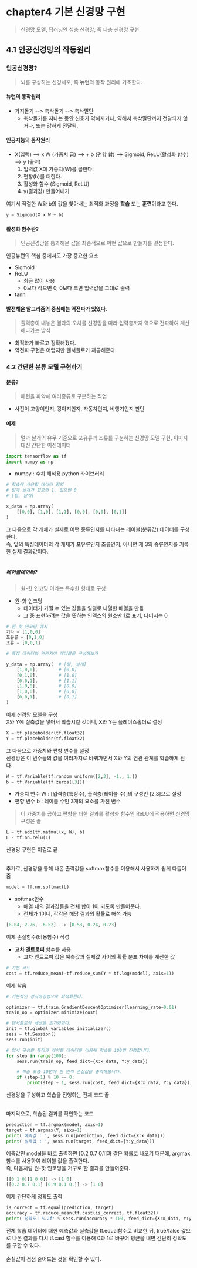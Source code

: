 # chapter4 기본 신경망 구현

> 신경망 모델, 딥러닝인 심층 신경망, 즉 다층 신경망 구현

## 4.1 인공신경망의 작동원리

### 인공신경망?
> 뇌를 구성하는 신경세포, 즉 **뉴런**의 동작 원리에 기초한다.

#### 뉴런의 동작원리

- 가지돌기 --> 축삭돌기 --> 축삭말단
    - 축삭돌기를 지나는 동안 신호가 약해지거나, 약해서 축삭말단까지 전달되지 않거나, 또는 강하게 전달됨.

#### 인공지능의 동작원리

- X(입력) --> x W (가중치 곱) --> + b (편향 합) --> Sigmoid, ReLU(활성화 함수) --> y (출력)
    1. 입력값 X에 가중치(W)를 곱한다.
    2. 편향(b)를 더한다.
    3. 활성화 함수 (Sigmoid, ReLU)
    4. y(결과값) 만들어내기

여기서 적절한 W와 b의 값을 찾아내는 최적화 과정을 **학습** 또는 **훈련**이라고 한다.

```python
y = Sigmoid(X x W + b)
```

#### 활성화 함수란?
> 인공신경망을 통과해온 값을 최종적으로 어떤 값으로 만들지를 결정한다.

인공뉴런의 핵심 중에서도 가장 중요한 요소<br/>

- Sigmoid
- ReLU
    - 최근 많이 사용
    - 0보다 작으면 0, 0보다 크면 입력값을 그대로 출력
- tanh

#### 발전해온 알고리즘의 중심에는 역전파가 있었다.

> 출력층이 내놓은 결과의 오차를 신경망을 따라 입력층까지 역으로 전파하여 계산해나가는 방식

- 최적화가 빠르고 정확해졌다.
- 역전파 구현은 어렵지만 텐서플로가 제공해준다.

### 4.2 간단한 분류 모델 구현하기

#### 분류?
> 패턴을 파악해 여러종류로 구분하는 직업
- 사진이 고양이인지, 강아지인지, 자동차인지, 비행기인지 판단

#### 예제
> 털과 날개의 유무 기준으로 포유류과 조류를 구분하는 신경망 모델 구현, 이미지 대신 간단한 이진데이터

```python
import tensorflow as tf
import numpy as np
```
- numpy : 수치 해석용 python 라이브러리

```python
# 학습에 사용할 데이터 정의
# 털과 날개가 있으면 1, 없으면 0
# [털, 날개]

x_data = np.array(
    [[0,0], [1,0], [1,1], [0,0], [0,0], [0,1]]
)
```
그 다음으로 각 개체가 실제로 어떤 종류인지를 나타내는 레이블(분류값) 데이터를 구성한다. <br/>
즉, 앞의 특징데이터의 각 개체가 포유류인지 조류인지, 아니면 제 3의 종류인지를 기록한 실제 결과값이다.
<br/><br/>
##### 레이블데이터?

> 원-핫 인코딩 이라는 특수한 형태로 구성

- 원-핫 인코딩
    - 데이터가 가질 수 있는 값들을 일렬로 나열한 배열을 만듦
    - 그 중 표현하려는 값을 뜻하는 인덱스의 원소만 1로 표기, 나머지는 0

```python
# 원-핫 인코딩 예시
기타 = [1,0,0]
포유류 = [0,1,0]
조류 = [0,0,1]
```
```python
# 특징 데이터와 연관지어 레이블을 구성해보자

y_data = np.array(  # [털, 날개]
    [1,0,0],        # [0,0]
    [0,1,0],        # [1,0]
    [0,0,1],        # [1,1]
    [1,0,0],        # [0,0]
    [1,0,0],        # [0,0]
    [0,0,1],        # [0,1]
)
```
이제 신경망 모델을 구성<br/>
X와 Y에 실측값을 넣어서 학습시킬 것이니, X와 Y는 플레이스홀더로 설정

```python
X = tf.placeholder(tf.float32)
Y = tf.placeholder(tf.float32)
```
그 다음으로 가중치와 편향 변수를 설정<br/>
신경망은 이 변수들의 값을 여러가지로 바꿔가면서 X와 Y의 연관 관계를 학습하게 된다.

```python
W = tf.Variable(tf.random_uniform([2,3], -1., 1.))
b = tf.Variable(tf.zeros([3]))
```
- 가중치 변수 W : [입력층(특징수), 출력층(레이블 수)]의 구성인 [2,3]으로 설정
- 편향 변수 b : 레이블 수인 3개의 요소를 가진 변수
> 이 가중치를 곱하고 편향을 더한 결과를 활성화 함수인 ReLU에 적용하면 신경망 구성은 끝

```python
L = tf.add(tf.matmul(x, W), b)
L - tf.nn.relu(L)
```
신경망 구현은 이걸로 끝<br/><br/>

추가로, 신경망을 통해 나온 출력값을 softmax함수를 이용해서 사용하기 쉽게 다듬어줌

```python
model = tf.nn.softmax(L)
```
- softmax함수
    - 배열 내의 결과값들을 전체 합이 1이 되도록 만들어준다.
    - 전체가 1이니, 각각은 해당 결과의 활률로 해석 가능

```python
[8.04, 2.76, -6.52] --> [0.53, 0.24, 0.23]
```
이제 손실함수(비용함수) 작성 <br/>
- **교차 엔트로피** 함수를 사용
    - 교차 엔트로피 값은 예측값과 실제값 사이의 확률 분포 차이를 계산한 값

```python
# 기본 코드
cost = tf.reduce_mean(-tf.reduce_sum(Y * tf.log(model), axis=1))
```
이제 학습

```python
# 기본적인 경사하강법으로 최적화한다.

optimizer = tf.train.GradientDescentOptimizer(learning_rate=0.01)
train_op = optimizer.minimize(cost)

# 텐서플로의 세션을 초기화한다.
init = tf.global_variables_initializer()
sess = tf.Session()
sess.run(init)

# 앞서 구성한 특징과 레이블 데이터를 이용해 학습을 100번 진행합니다.
for step in range(100):
    sess.run(train_op, feed_dict={X:x_data, Y:y_data})

    # 학습 도중 10번에 한 번씩 손실값을 출력해봅니다.
    if (step+1) % 10 == 0:
        print(step + 1, sess.run(cost, feed_dict={X:x_data, Y:y_data}))

```
신경망을 구성하고 학습을 진행하는 전체 코드 끝<br/><br/>

마지막으로, 학습된 결과를 확인하는 코드
```python
prediction = tf.argmax(model, axis=1)
target = tf.argmax(Y, aixs=1)
print('예측값 : ', sess.run(prediction, feed_dict={X:x_data}))
print('실제값 : ', sess.run(target, feed_dict={Y:y_data}))
```
예측값인 model을 바로 출력하면 [0.2 0.7 0.1]과 같은 확률로 나오기 때문에, argmax함수를 사용하여 레이블 값을 출력한다.
<br/>
즉, 다음처럼 원-핫 인코딩을 거꾸로 한 결과를 만들어준다.
```python
[[0 1 0][1 0 0]] -> [1 0]
[[0.2 0.7 0.1] [0.9 0.1 0.]] -> [1 0]
```
이제 간단하게 정확도 출력
```python
is_correct = tf.equal(prediction, target)
accuracy = tf.reduce_mean(tf.cast(is_correct, tf.float32))
print('정확도: %.2f' % sess.run(accuracy * 100, feed_dict={X:x_data, Y:y_data}))
```
전체 학습 데이터에 대한 예측값과 실측값을 tf.equal함수로 비교한 뒤, true/false 값으로 나온 결과를 다시 tf.cast 함수를 이용해 0과 1로 바꾸어 평균을 내면 간단히 정확도를 구할 수 있다.
<br/><br/>
손실값이 점점 줄어드는 것을 확인할 수 있다.

